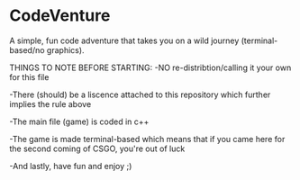 # CodeVenture
A simple, fun code adventure that takes you on a wild journey (terminal-based/no graphics).

THINGS TO NOTE BEFORE STARTING: 
  -NO re-distribtion/calling it your own for this file
  
  -There (should) be a liscence attached to this repository which further implies the rule above
  
-The main file (game) is coded in c++

-The game is made terminal-based which means that if you came here for the second coming of CSGO, you're out of luck 

-And lastly, have fun and enjoy ;)
